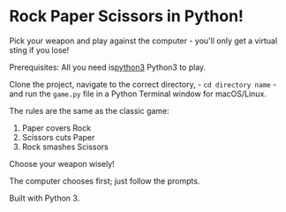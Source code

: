 # Rock Paper Scissors in Python!

Pick your weapon and play against the computer - you'll only get a virtual sting if you lose!

Prerequisites: All you need is[python3](python3) Python3 to play.

Clone the project, navigate to the correct directory, - ```cd directory name``` - and run the ```game.py``` file in a Python Terminal window for macOS/Linux.

The rules are the same as the classic game:
1. Paper covers Rock
2. Scissors cuts Paper
3. Rock smashes Scissors

Choose your weapon wisely!

The computer chooses first; just follow the prompts.

Built with Python 3.
